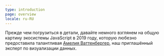 ```yaml
---
type: introduction
page: overview
locale: ru-RU
---
```


Прежде чем погрузиться в детали, давайте немного взглянем на общую картину экосистемы JavaScript в 2019 году, которую любезно предоставила талантливая [Амелия Ваттенбергер](https://wattenberger.com/), наш приглашённый эксперт по визуализации данных.
